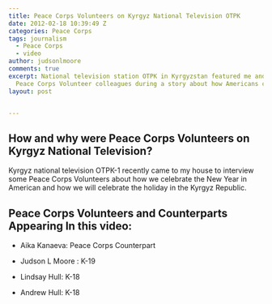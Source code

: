 ```yaml
---
title: Peace Corps Volunteers on Kyrgyz National Television OTPK
date: 2012-02-18 10:39:49 Z
categories: Peace Corps
tags: journalism
  - Peace Corps
  - video
author: judsonlmoore
comments: true
excerpt: National television station OTPK in Kyrgyzstan featured me and some of my
  Peace Corps Volunteer colleagues during a story about how Americans celebrate NYE.
layout: post


---
```


## How and why were Peace Corps Volunteers on Kyrgyz National Television?

Kyrgyz national television ОТРК-1 recently came to my house to interview some Peace Corps Volunteers about how we celebrate the New Year in American and how we will celebrate the holiday in the Kyrgyz Republic.

## Peace Corps Volunteers and Counterparts Appearing In this video:

- Aika Kanaeva: Peace Corps Counterpart

- Judson L Moore : K-19

- Lindsay Hull: K-18

- Andrew Hull: K-18
